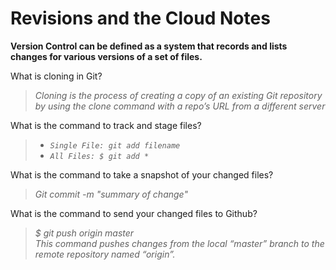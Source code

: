 # Revisions and the Cloud Notes

**Version Control can be defined as a system that records and lists changes for various
versions of a set of files.**

What is cloning in Git?

> *Cloning is the process of creating a copy of an existing Git repository by using the clone command with a repo’s URL from a different server*

What is the command to track and stage files?

>- *`Single File: git add filename`*
>- *`All Files: $ git add * `* 

What is the command to take a snapshot of your changed files?
 
> *Git commit -m "summary of change"*



What is the command to send your changed files to Github?

> *$ git push origin master* <br>
*This command pushes changes from the local “master” branch to the remote repository named “origin”.*
